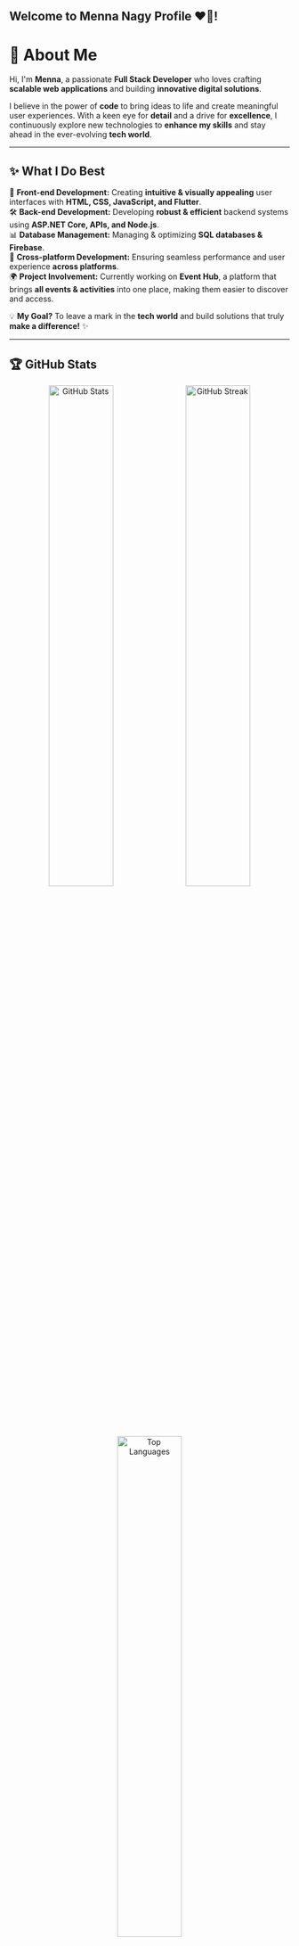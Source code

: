 ## Welcome to Menna Nagy Profile ❤️💖!
 # 🌟 About Me

Hi, I'm **Menna**, a passionate **Full Stack Developer** who loves crafting **scalable web applications** and building **innovative digital solutions**.

I believe in the power of **code** to bring ideas to life and create meaningful user experiences. With a keen eye for **detail** and a drive for **excellence**, I continuously explore new technologies to **enhance my skills** and stay ahead in the ever-evolving **tech world**.

---

## ✨ What I Do Best

🚀 **Front-end Development:** Creating **intuitive & visually appealing** user interfaces with **HTML, CSS, JavaScript, and Flutter**.  
🛠 **Back-end Development:** Developing **robust & efficient** backend systems using **ASP.NET Core, APIs, and Node.js**.  
📊 **Database Management:** Managing & optimizing **SQL databases & Firebase**.  
🎯 **Cross-platform Development:** Ensuring seamless performance and user experience **across platforms**.  
🌍 **Project Involvement:** Currently working on **Event Hub**, a platform that brings **all events & activities** into one place, making them easier to discover and access.

💡 **My Goal?** To leave a mark in the **tech world** and build solutions that truly **make a difference!** ✨

---

## 🏆 GitHub Stats

<p align="center">
  <img src="https://github-readme-stats.vercel.app/api?username=mennanagy123&show_icons=true&theme=radical" width="48%" alt="GitHub Stats"/>
  <img src="https://github-readme-streak-stats.herokuapp.com/?user=mennanagy123&theme=radical" width="48%" alt="GitHub Streak"/>
</p>

<p align="center">
  <img src="https://github-readme-stats.vercel.app/api/top-langs/?username=mennanagy123&layout=compact&theme=radical" width="48%" alt="Top Languages"/>
</p>

---

## 🛠 Technologies & Tools

### 👨‍💻 Programming Languages:
- ![C#](https://img.shields.io/badge/-C%23-239120?style=flat-square&logo=c-sharp&logoColor=white)  
- ![C++](https://img.shields.io/badge/-C++-00599C?style=flat-square&logo=c%2B%2B&logoColor=white)  
- ![Python](https://img.shields.io/badge/-Python-3776AB?style=flat-square&logo=python&logoColor=white)  
- ![Dart](https://img.shields.io/badge/-Dart-0175C2?style=flat-square&logo=dart&logoColor=white)  
- ![Flutter](https://img.shields.io/badge/-Flutter-02569B?style=flat-square&logo=flutter&logoColor=white)  
- ![HTML5](https://img.shields.io/badge/-HTML5-E34F26?style=flat-square&logo=html5&logoColor=white)  
- ![CSS3](https://img.shields.io/badge/-CSS3-1572B6?style=flat-square&logo=css3&logoColor=white)  
- ![JavaScript](https://img.shields.io/badge/-JavaScript-F7DF1E?style=flat-square&logo=javascript&logoColor=black)  
- ![SQL](https://img.shields.io/badge/-SQL-4479A1?style=flat-square&logo=sql&logoColor=white)  

---

### 🚀 Frameworks & Libraries:
- ![React](https://img.shields.io/badge/-React-61DAFB?style=flat-square&logo=react&logoColor=white)  
- ![Node.js](https://img.shields.io/badge/-Node.js-339933?style=flat-square&logo=node.js&logoColor=white)  
- ![Express](https://img.shields.io/badge/-Express-000000?style=flat-square&logo=express&logoColor=white)  
- ![Django](https://img.shields.io/badge/-Django-092E20?style=flat-square&logo=django&logoColor=white)  

---

### ⚙️ Tools & Technologies:
- ![Git](https://img.shields.io/badge/-Git-F05032?style=flat-square&logo=git&logoColor=white)  
- ![GitHub](https://img.shields.io/badge/-GitHub-181717?style=flat-square&logo=github&logoColor=white)  
- ![Postman](https://img.shields.io/badge/-Postman-FF6C37?style=flat-square&logo=postman&logoColor=white)  
- ![Firebase](https://img.shields.io/badge/-Firebase-FFCA28?style=flat-square&logo=firebase&logoColor=white)  
- ![VS Code](https://img.shields.io/badge/-VS%20Code-007ACC?style=flat-square&logo=visual-studio-code&logoColor=white)  

---

### 🎯 Currently Learning:
🚀 **TypeScript & Next.js** for modern web development.  
🤖 **Machine Learning & AI** to explore intelligent data applications.  
☁️ **Cloud Computing** using **AWS & Google Cloud**.  
🛠 **Flutter** for building **professional mobile apps**!  

---

## 🏅 GitHub Profile Trophy

<p align="center">
  <img src="https://github-profile-trophy.vercel.app/?username=mennanagy123&theme=radical&no-frame=true&margin-w=5&margin-h=5" alt="GitHub Trophy"/>
</p>

---

## 📫 How to reach me


[![LinkedIn](https://img.shields.io/badge/-LinkedIn-0077B5?style=flat-square&logo=linkedin&logoColor=white)](https://www.linkedin.com/in/menna-nagy-marwain-726380268/)  
[![GitHub](https://img.shields.io/badge/-GitHub-181717?style=flat-square&logo=github&logoColor=white)](https://github.com/mennanagy123)  
[![Portfolio](https://img.shields.io/badge/-Portfolio-ff69b4?style=flat-square&logo=web&logoColor=white)](https://www.facebook.com/profile.php?id=100084547944997&locale=ar_AR)  
📞 **Phone:** +201095644896


---

### 💡 Wisdom & Motivation
> **"A great programmer is not one who doesn't make mistakes, but one who knows how to solve them intelligently! Every line of code you write is a step towards success! 💻✨"**

---

### 💡 Fun Fact:
🎯 **"Code is like humor. When you have to explain it, it’s bad." — Cory House**
